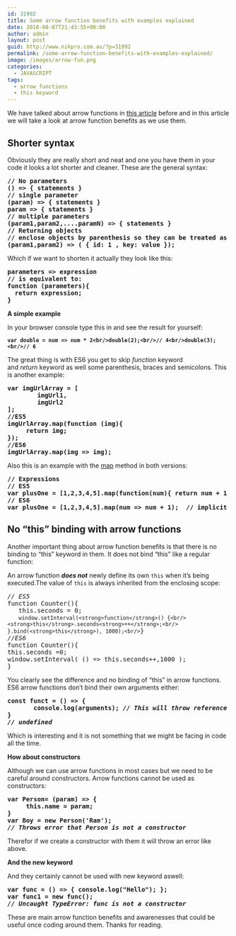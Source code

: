 ```yaml
---
id: 31992
title: Some arrow function benefits with examples explained
date: 2018-08-07T21:43:55+00:00
author: admin
layout: post
guid: http://www.nikpro.com.au/?p=31992
permalink: /some-arrow-function-benefits-with-examples-explained/
image: /images/arrow-fun.png
categories:
  - JAVASCRIPT
tags:
  - arrow functions
  - this keyword
---
```

We have talked about arrow functions in [this article](http://www.nikpro.com.au/all-you-need-to-know-about-arrow-functions-in-javascript/) before and in this article we will take a look at arrow function benefits as we use them.

## Shorter syntax

Obviously they are really short and neat and one you have them in your code it looks a lot shorter and cleaner. These are the general syntax:

<pre class="wp-block-preformatted"><strong>// No parameters</strong><br /><strong>() => { statements }</strong><br /><strong>// single parameter</strong><br /><strong>(param) => { statements }</strong><br /><strong>param => { statements } </strong><br /><strong>// multiple parameters</strong><br /><strong>(param1,param2,....paramN) => { statements }</strong><br /><strong>// Returning objects</strong><br /><strong>// enclose objects by parenthesis so they can be treated as objects</strong><br /><strong>(param1,param2) => ( { id: 1 , key: value });</strong></pre>

Which if we want to shorten it actually they look like this:

<pre class="wp-block-preformatted"><strong>parameters => expression</strong><br /><strong>// is equivalent to:</strong><br /><strong>function (parameters){</strong><br /><strong>  return expression;</strong><br /><strong>}</strong></pre>

**A simple example**

In your browser console type this in and see the result for yourself:

<pre class="wp-block-preformatted"><strong><code>var double = num => num * 2&lt;br/>double(2);&lt;br/>// 4&lt;br/>double(3);&lt;br/>// 6</code></strong></pre>

The great thing is with ES6 you get to skip _function_ keyword and _return_ keyword as well some parenthesis, braces and semicolons. This is another example:

<pre class="wp-block-preformatted"><strong>var imgUrlArray = [</strong><br /><strong>        imgUrl1,</strong><br /><strong>        imgUrl2</strong><br /><strong>];</strong><br /><strong>//ES5</strong><br /><strong>imgUrlArray.map(function (img){</strong><br /><strong>     return img;</strong><br /><strong>});</strong><br /><strong>//ES6</strong><br /><strong>imgUrlArray.map(img => img);</strong></pre>

Also this is an example with the [map](http://www.nikpro.com.au/practice-with-map-filter-and-sort-methods-in-javascript-the-es6-way/) method in both versions:

<pre class="wp-block-preformatted"><strong>// Expressions</strong><br /><strong>// ES5</strong><br /><strong>var plusOne = [1,2,3,4,5].map(function(num){ return num + 1 });</strong><br /><strong>// ES6<br />var plusOne = [1,2,3,4,5].map(num => num + 1);  // implicit return</strong></pre>

## No &#8220;this&#8221; binding with arrow functions

Another important thing about arrow function benefits is that there is no binding to &#8220;this&#8221; keyword in them. It does not bind &#8220;this&#8221; like a regular function:

An arrow function **_does not_** newly define its own `this` when it&#8217;s being executed.The value of `this` is always inherited from the enclosing scope:

<pre class="wp-block-preformatted"><em>// ES5</em><br />function Counter(){<br />   this.seconds = 0;<br />   <code>window.setInterval(&lt;strong>function&lt;/strong>() {&lt;br/>    &lt;strong>this&lt;/strong>.seconds&lt;strong>++&lt;/strong>;&lt;br/>  }.bind(&lt;strong>this&lt;/strong>), 1000);&lt;br/></code>}<br /><em>//ES6</em><br />function Counter(){<br />this.seconds =0;<br />window.setInterval( () => this.seconds++,1000 );<br />}</pre>

You clearly see the difference and no binding of &#8220;this&#8221; in arrow functions. ES6 arrow functions don’t bind their own arguments either:

<pre class="wp-block-preformatted"><strong>const funct = () => {</strong><br /><strong>       console.log(arguments); <em>// This will throw reference error</em></strong><br /><strong>}</strong><br /><strong><em>// undefined</em></strong></pre>

Which is interesting and it is not something that we might be facing in code all the time. 

**How about constructors**

Although we can use arrow functions in most cases but we need to be careful around constructors. Arrow functions cannot be used as constructors:

<pre class="wp-block-preformatted"><strong>var Person= (param) => {</strong><br /><strong>     this.name = param;</strong><br /><strong>}</strong><br /><strong>var Boy = new Person('Ram');</strong><br /><strong><em>// Throws error that Person is not a constructor</em></strong><br /></pre>

Therefor if we create a constructor with them it will throw an error like above.

**And the new keyword**

And they certainly cannot be used with new keyword aswell:

<pre class="wp-block-preformatted"><strong>var func = () => { console.log("Hello"); };</strong><br /><strong>var func1 = new func();</strong><br /><strong><em>// Uncaught TypeError: func is not a constructor</em></strong></pre>

These are main arrow function benefits and awarenesses that could be useful once coding around them. Thanks for reading.
